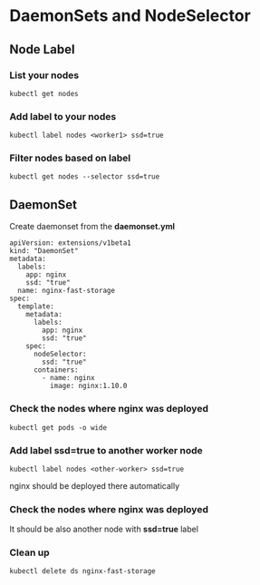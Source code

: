 # DaemonSets and NodeSelector

## Node Label

### List your nodes

```
kubectl get nodes
```

### Add label to your nodes

```
kubectl label nodes <worker1> ssd=true
```

### Filter nodes based on label

```
kubectl get nodes --selector ssd=true
```

## DaemonSet

Create daemonset from the **daemonset.yml**

```
apiVersion: extensions/v1beta1
kind: "DaemonSet"
metadata:
  labels:
    app: nginx
    ssd: "true"
  name: nginx-fast-storage
spec:
  template:
    metadata:
      labels:
        app: nginx
        ssd: "true"
    spec:
      nodeSelector:
        ssd: "true"
      containers:
        - name: nginx
          image: nginx:1.10.0
```          

### Check the nodes where nginx was deployed

```
kubectl get pods -o wide
```

### Add label ssd=true to another worker node

```
kubectl label nodes <other-worker> ssd=true
```

nginx should be deployed there automatically

### Check the nodes where nginx was deployed

It should be also another node with **ssd=true** label

### Clean up

```
kubectl delete ds nginx-fast-storage
```
